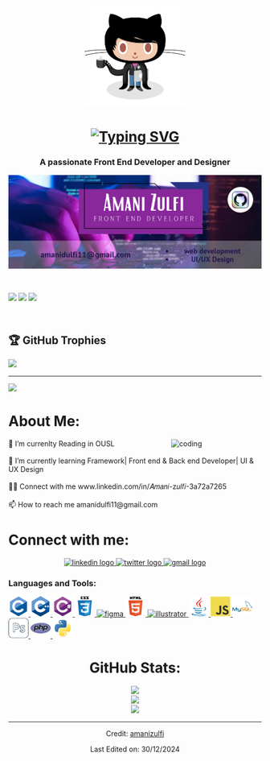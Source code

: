 <p align="center">
    <img width="200" src="amani.jpg">
</p>
<h1 align="center">
  <a href="https://git.io/typing-svg"><img src="https://readme-typing-svg.demolab.com?font=Fira+Code&size=25&pause=1000&color=00169C&background=89FCFF00&width=435&lines=Hii%2C+There!%F0%9F%91%8B;Welcome+To+Amani's+Github%F0%9F%98%8D" alt="Typing SVG" /></a>
</h1>
<h3 align="center">A passionate Front End Developer and Designer</h3>

![logo](https://github.com/amanizulfi/amanizulfi/blob/main/backround.jpg)

</br>

<p> 
    <img src="https://komarev.com/ghpvc/?username=amanizulfi&label=Profile%20views&color=0e75b6&style=flat"/> 
    <img src="https://custom-icon-badges.demolab.com/github/stars/amanizulfi?color=red&style=flat&logo=star"/>
    <img src="https://img.shields.io/github/followers/Livinston-amanizulfi?color=brightgreen&style=fla&logo=github"/>
</p>
</br>

## 🏆 GitHub Trophies
![](https://github-profile-trophy.vercel.app/?username=amanizulfi&theme=tokyonight&no-frame=false&no-bg=true&margin-w=4)

---
[![](https://visitcount.itsvg.in/api?id=amanizulfi&icon=0&color=0)](https://visitcount.itsvg.in)

<!-- Proudly created with GPRM ( https://gprm.itsvg.in ) -->


# About Me:
<img align="right" alt="coding" width="180" src="https://github.com/amanizulfi/amanizulfi/blob/main/212741999-016fddbd-617a-4448-8042-0ecf907aea25.gif">
🔭 I’m currenlty Reading in OUSL<br><br>🌱 I’m currently learning Framework| Front end & Back end Developer| UI & UX Design<br><br>👨‍💻 Connect with me www.linkedin.com/in/𝐴𝑚𝑎𝑛𝑖-z𝑢𝑙𝑓𝑖-3a72a7265<br><br>📫 How to reach me amanidulfi11@gmail.com

# Connect with me:
<div align="center">
<a href="https://www.linkedin.com/in/amanizulfi/">
    <img src="https://raw.githubusercontent.com/maurodesouza/profile-readme-generator/master/src/assets/icons/social/linkedin/default.svg" width="47" height="35" alt="linkedin logo"/>
  </a>
  <a href="https://x.com/AmaniDulfi45802" target="_blank">
    <img src="https://raw.githubusercontent.com/maurodesouza/profile-readme-generator/master/src/assets/icons/social/twitter/default.svg" width="47" height="35" alt="twitter logo"/>
  </a>
  <a href="amanidulfi11@gmail.com" target="_blank">
    <img src="https://raw.githubusercontent.com/maurodesouza/profile-readme-generator/master/src/assets/icons/social/gmail/default.svg" width="47" height="35" alt="gmail logo"/>
  </a>

<h3 align="left">Languages and Tools:</h3>
<p align="left"> <a href="https://www.cprogramming.com/" target="_blank" rel="noreferrer"> <img src="https://raw.githubusercontent.com/devicons/devicon/master/icons/c/c-original.svg" alt="c" width="40" height="40"/> </a> <a href="https://www.w3schools.com/cpp/" target="_blank" rel="noreferrer"> <img src="https://raw.githubusercontent.com/devicons/devicon/master/icons/cplusplus/cplusplus-original.svg" alt="cplusplus" width="40" height="40"/> </a> <a href="https://www.w3schools.com/cs/" target="_blank" rel="noreferrer"> <img src="https://raw.githubusercontent.com/devicons/devicon/master/icons/csharp/csharp-original.svg" alt="csharp" width="40" height="40"/> </a> <a href="https://www.w3schools.com/css/" target="_blank" rel="noreferrer"> <img src="https://raw.githubusercontent.com/devicons/devicon/master/icons/css3/css3-original-wordmark.svg" alt="css3" width="40" height="40"/> </a> <a href="https://www.figma.com/" target="_blank" rel="noreferrer"> <img src="https://www.vectorlogo.zone/logos/figma/figma-icon.svg" alt="figma" width="40" height="40"/> </a> <a href="https://www.w3.org/html/" target="_blank" rel="noreferrer"> <img src="https://raw.githubusercontent.com/devicons/devicon/master/icons/html5/html5-original-wordmark.svg" alt="html5" width="40" height="40"/> </a> <a href="https://www.adobe.com/in/products/illustrator.html" target="_blank" rel="noreferrer"> <img src="https://www.vectorlogo.zone/logos/adobe_illustrator/adobe_illustrator-icon.svg" alt="illustrator" width="40" height="40"/> </a> <a href="https://www.java.com" target="_blank" rel="noreferrer"> <img src="https://raw.githubusercontent.com/devicons/devicon/master/icons/java/java-original.svg" alt="java" width="40" height="40"/> </a> <a href="https://developer.mozilla.org/en-US/docs/Web/JavaScript" target="_blank" rel="noreferrer"> <img src="https://raw.githubusercontent.com/devicons/devicon/master/icons/javascript/javascript-original.svg" alt="javascript" width="40" height="40"/> </a> <a href="https://www.mysql.com/" target="_blank" rel="noreferrer"> <img src="https://raw.githubusercontent.com/devicons/devicon/master/icons/mysql/mysql-original-wordmark.svg" alt="mysql" width="40" height="40"/> </a> <a href="https://www.photoshop.com/en" target="_blank" rel="noreferrer"> <img src="https://raw.githubusercontent.com/devicons/devicon/master/icons/photoshop/photoshop-line.svg" alt="photoshop" width="40" height="40"/> </a> <a href="https://www.php.net" target="_blank" rel="noreferrer"> <img src="https://raw.githubusercontent.com/devicons/devicon/master/icons/php/php-original.svg" alt="php" width="40" height="40"/> </a> <a href="https://www.python.org" target="_blank" rel="noreferrer"> <img src="https://raw.githubusercontent.com/devicons/devicon/master/icons/python/python-original.svg" alt="python" width="40" height="40"/> </a> </p>

# GitHub Stats:
![](https://github-readme-stats.vercel.app/api?username=amanizulfi&theme=radical&hide_border=false&include_all_commits=false&count_private=false)<br/>
![](https://github-readme-streak-stats.herokuapp.com/?user=amanizulfi&theme=radical&hide_border=false)<br/>
![](https://github-readme-stats.vercel.app/api/top-langs/?username=amanizulfi&theme=radical&hide_border=false&include_all_commits=false&count_private=false&layout=compact)

------------------------------------------------------------------------------------------------------------------------
Credit: [amanizulfi](https://github.com/amanizulfi)

Last Edited on: 30/12/2024



